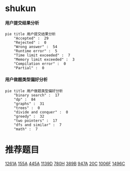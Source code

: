 # shukun

<!-- tabs:start -->



#### **用户提交结果分析**

```mermaid
pie title 用户提交结果分析
    "Accepted" :  29
    "Rejected" :  0
    "Wrong answer" :  54
    "Runtime error" :  5
    "Time limit exceeded" :  7
    "Memory limit exceeded" :  3
    "Compilation error" :  0
    "Partial" :  0
```

#### **用户做题类型偏好分析**

```mermaid
pie title 用户做题类型偏好分析
    "binary search" :  17
    "dp" :  84
    "graphs" :  31
    "trees" :  0
    "divide and conquer" :  0
    "greedy" :  32
    "two pointers" :  17
    "dfs and similar" :  7
    "math" :  7
```



<!-- tabs:end -->
# 推荐题目
[1261A](https://codeforces.com/contest/1261/problem/A)
[155A](https://codeforces.com/contest/155/problem/A)
[445A](https://codeforces.com/contest/445/problem/A)
[1139D](https://codeforces.com/contest/1139/problem/D)
[780H](https://codeforces.com/contest/780/problem/H)
[389B](https://codeforces.com/contest/389/problem/B)
[947A](https://codeforces.com/contest/947/problem/A)
[20C](https://codeforces.com/contest/20/problem/C)
[1006F](https://codeforces.com/contest/1006/problem/F)
[1496C](https://codeforces.com/contest/1496/problem/C)
